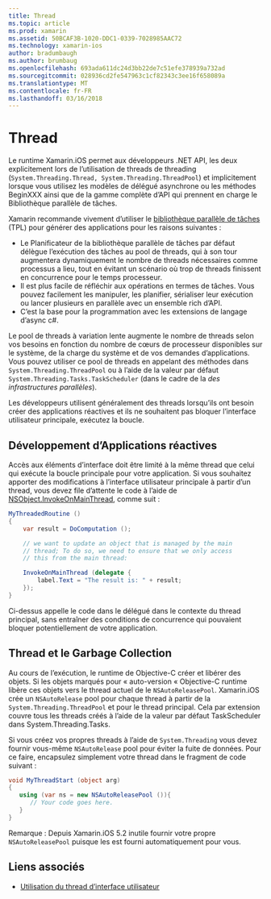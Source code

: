 ```yaml
---
title: Thread
ms.topic: article
ms.prod: xamarin
ms.assetid: 50BCAF3B-1020-DDC1-0339-7028985AAC72
ms.technology: xamarin-ios
author: bradumbaugh
ms.author: brumbaug
ms.openlocfilehash: 693ada611dc24d3bb22de7c51efe378939a732ad
ms.sourcegitcommit: 028936cd2fe547963c1cf82343c3ee16f658089a
ms.translationtype: MT
ms.contentlocale: fr-FR
ms.lasthandoff: 03/16/2018
---
```

# <a name="threading"></a>Thread

Le runtime Xamarin.iOS permet aux développeurs .NET API, les deux explicitement lors de l’utilisation de threads de threading (`System.Threading.Thread, System.Threading.ThreadPool`) et implicitement lorsque vous utilisez les modèles de délégué asynchrone ou les méthodes BeginXXX ainsi que de la gamme complète d’API qui prennent en charge le Bibliothèque parallèle de tâches.



Xamarin recommande vivement d’utiliser le [bibliothèque parallèle de tâches](http://msdn.microsoft.com/en-us/library/dd460717.aspx) (TPL) pour générer des applications pour les raisons suivantes :
-  Le Planificateur de la bibliothèque parallèle de tâches par défaut délègue l’exécution des tâches au pool de threads, qui à son tour augmentera dynamiquement le nombre de threads nécessaires comme processus a lieu, tout en évitant un scénario où trop de threads finissent en concurrence pour le temps processeur. 
-  Il est plus facile de réfléchir aux opérations en termes de tâches. Vous pouvez facilement les manipuler, les planifier, sérialiser leur exécution ou lancer plusieurs en parallèle avec un ensemble rich d’API. 
-  C’est la base pour la programmation avec les extensions de langage d’async c#. 


Le pool de threads à variation lente augmente le nombre de threads selon vos besoins en fonction du nombre de cœurs de processeur disponibles sur le système, de la charge du système et de vos demandes d’applications. Vous pouvez utiliser ce pool de threads en appelant des méthodes dans `System.Threading.ThreadPool` ou à l’aide de la valeur par défaut `System.Threading.Tasks.TaskScheduler` (dans le cadre de la *des infrastructures parallèles*).

Les développeurs utilisent généralement des threads lorsqu’ils ont besoin créer des applications réactives et ils ne souhaitent pas bloquer l’interface utilisateur principale, exécutez la boucle.

 <a name="Developing_Responsive_Applications" />


## <a name="developing-responsive-applications"></a>Développement d’Applications réactives

Accès aux éléments d’interface doit être limité à la même thread que celui qui exécute la boucle principale pour votre application. Si vous souhaitez apporter des modifications à l’interface utilisateur principale à partir d’un thread, vous devez file d’attente le code à l’aide de [NSObject.InvokeOnMainThread](https://developer.xamarin.com/api/type/Foundation.NSObject/), comme suit :

```csharp
MyThreadedRoutine ()  
{  
    var result = DoComputation ();  

    // we want to update an object that is managed by the main
    // thread; To do so, we need to ensure that we only access
    // this from the main thread:

    InvokeOnMainThread (delegate {  
        label.Text = "The result is: " + result;  
    });
}
```

Ci-dessus appelle le code dans le délégué dans le contexte du thread principal, sans entraîner des conditions de concurrence qui pouvaient bloquer potentiellement de votre application.

 <a name="Threading_and_Garbage_Collection" />


## <a name="threading-and-garbage-collection"></a>Thread et le Garbage Collection

Au cours de l’exécution, le runtime de Objective-C créer et libérer des objets. Si les objets marqués pour « auto-version « Objective-C runtime libère ces objets vers le thread actuel de le `NSAutoReleasePool`. Xamarin.iOS crée un `NSAutoRelease` pool pour chaque thread à partir de la `System.Threading.ThreadPool` et pour le thread principal. Cela par extension couvre tous les threads créés à l’aide de la valeur par défaut TaskScheduler dans System.Threading.Tasks.

Si vous créez vos propres threads à l’aide de `System.Threading` vous devez fournir vous-même `NSAutoRelease` pool pour éviter la fuite de données. Pour ce faire, encapsulez simplement votre thread dans le fragment de code suivant :

```csharp
void MyThreadStart (object arg)
{
   using (var ns = new NSAutoReleasePool ()){
      // Your code goes here.
   }
}
```

Remarque : Depuis Xamarin.iOS 5.2 inutile fournir votre propre `NSAutoReleasePool` puisque les est fourni automatiquement pour vous.


## <a name="related-links"></a>Liens associés

- [Utilisation du thread d’interface utilisateur](~/ios/user-interface/ios-ui/ui-thread.md)

